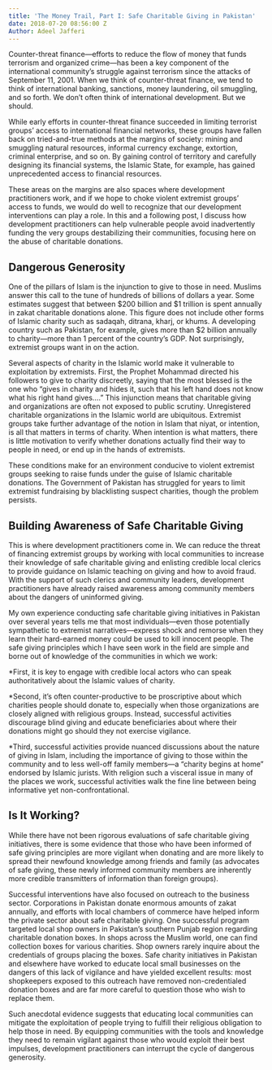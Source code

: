 ```yaml
---
title: 'The Money Trail, Part I: Safe Charitable Giving in Pakistan'
date: 2018-07-20 08:56:00 Z
Author: Adeel Jafferi
---
```


Counter-threat finance—efforts to reduce the flow of money that funds terrorism and organized crime—has been a key component of the international community’s struggle against terrorism since the attacks of September 11, 2001. When we think of counter-threat finance, we tend to think of international banking, sanctions, money laundering, oil smuggling, and so forth. We don’t often think of international development. But we should.
 
While early efforts in counter-threat finance succeeded in limiting terrorist groups’ access to international financial networks, these groups have fallen back on tried-and-true methods at the margins of society: mining and smuggling natural resources, informal currency exchange, extortion, criminal enterprise, and so on. By gaining control of territory and carefully designing its financial systems, the Islamic State, for example, has gained unprecedented access to financial resources. 

These areas on the margins are also spaces where development practitioners work, and if we hope to choke violent extremist groups’ access to funds, we would do well to recognize that our development interventions can play a role. In this and a following post, I discuss how development practitioners can help vulnerable people avoid inadvertently funding the very groups destabilizing their communities, focusing here on the abuse of charitable donations.

## Dangerous Generosity

One of the pillars of Islam is the injunction to give to those in need. Muslims answer this call to the tune of hundreds of billions of dollars a year. Some estimates suggest that between $200 billion and $1 trillion is spent annually in zakat charitable donations alone. This figure does not include other forms of Islamic charity such as sadaqah, ditrana, kharj, or khums. A developing country such as Pakistan, for example, gives more than $2 billion annually to charity—more than 1 percent of the country’s GDP. Not surprisingly, extremist groups want in on the action.

Several aspects of charity in the Islamic world make it vulnerable to exploitation by extremists. First, the Prophet Mohammad directed his followers to give to charity discreetly, saying that the most blessed is the one who “gives in charity and hides it, such that his left hand does not know what his right hand gives….” This injunction means that charitable giving and organizations are often not exposed to public scrutiny. Unregistered charitable organizations in the Islamic world are ubiquitous. Extremist groups take further advantage of the notion in Islam that niyat, or intention, is all that matters in terms of charity. When intention is what matters, there is little motivation to verify whether donations actually find their way to people in need, or end up in the hands of extremists. 

These conditions make for an environment conducive to violent extremist groups seeking to raise funds under the guise of Islamic charitable donations. The Government of Pakistan has struggled for years to limit extremist fundraising by blacklisting suspect charities, though the problem persists.

## Building Awareness of Safe Charitable Giving

This is where development practitioners come in. We can reduce the threat of financing extremist groups by working with local communities to increase their knowledge of safe charitable giving and enlisting credible local clerics to provide guidance on Islamic teaching on giving and how to avoid fraud. With the support of such clerics and community leaders, development practitioners have already raised awareness among community members about the dangers of uninformed giving.
 
My own experience conducting safe charitable giving initiatives in Pakistan over several years tells me that most individuals—even those potentially sympathetic to extremist narratives—express shock and remorse when they learn their hard-earned money could be used to kill innocent people. The safe giving principles which I have seen work in the field are simple and borne out of knowledge of the communities in which we work:
 
*First, it is key to engage with credible local actors who can speak authoritatively about the Islamic values of charity. 

*Second, it’s often counter-productive to be proscriptive about which charities people should donate to, especially when those organizations are closely aligned with religious groups. Instead, successful activities discourage blind giving and educate beneficiaries about where their donations might go should they not exercise vigilance.
 
*Third, successful activities provide nuanced discussions about the nature of giving in Islam, including the importance of giving to those within the community and to less well-off family members—a “charity begins at home” endorsed by Islamic jurists. With religion such a visceral issue in many of the places we work, successful activities walk the fine line between being informative yet non-confrontational.
 
## Is It Working? 

While there have not been rigorous evaluations of safe charitable giving initiatives, there is some evidence that those who have been informed of safe giving principles are more vigilant when donating and are more likely to spread their newfound knowledge among friends and family (as advocates of safe giving, these newly informed community members are inherently more credible transmitters of information than foreign groups). 
  
Successful interventions have also focused on outreach to the business sector. Corporations in Pakistan donate enormous amounts of zakat annually, and efforts with local chambers of commerce have helped inform the private sector about safe charitable giving. One successful program targeted local shop owners in Pakistan’s southern Punjab region regarding charitable donation boxes. In shops across the Muslim world, one can find collection boxes for various charities. Shop owners rarely inquire about the credentials of groups placing the boxes. Safe charity initiatives in Pakistan and elsewhere have worked to educate local small businesses on the dangers of this lack of vigilance and have yielded excellent results: most shopkeepers exposed to this outreach have removed non-credentialed donation boxes and are far more careful to question those who wish to replace them. 

Such anecdotal evidence suggests that educating local communities can mitigate the exploitation of people trying to fulfill their religious obligation to help those in need. By equipping communities with the tools and knowledge they need to remain vigilant against those who would exploit their best impulses, development practitioners can interrupt the cycle of dangerous generosity. 